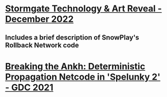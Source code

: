 # [Stormgate Technology & Art Reveal - December 2022](https://www.youtube.com/watch?v=1m8Z8iVXfDM&list=LL6MKUgGZ9Q8c2Ff7GnoRoqA)
## Includes a brief description of SnowPlay's Rollback Network code

# [Breaking the Ankh: Deterministic Propagation Netcode in 'Spelunky 2' - GDC 2021](https://www.youtube.com/watch?v=mss6S2IO8Mw&list=LL6MKUgGZ9Q8c2Ff7GnoRoqA)


